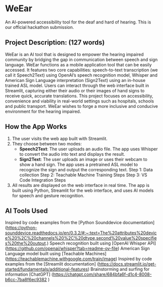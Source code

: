 # WeEar
An AI-powered accessibility tool for the deaf and hard of hearing. This is our official hackathon submission.

## Project Description: (127 words)
WeEar is an AI tool that is designed to empower the hearing impaired community by bridging the gap in communication between speech and sign language. WeEar functions as a mobile application tool that can be easily accessed. It features two core capabilities: speech-to-text transcription (we call it Speech2Text) using OpenAI’s speech recognition model, Whisper and American Sign Language interpretation (Sign2Text) using an in-house trained ASL model. Users can interact through the web interface built in Streamlit, capturing either their audio or their images of hand signs to receive quick, accurate translations. This project focuses on accessibility, convenience and viability in real-world settings such as hospitals, schools and public transport. WeEar wishes to forge a more inclusive and conducive environment for the hearing impaired.

## How the App Works
1. The user visits the web app built with Streamlit.
2. They choose between two modes: 
   - **Speech2Text**: The user uploads an audio file. The app uses Whisper to convert the audio into text and displays the result.
   - **Sign2Text**: The user uploads an image or uses their webcam to show a hand sign. The app uses a pretrained ASL model to recognize the sign and output the corresponding text.
Step 1: Data collection 
Step 2: Teachable Machine Training Steps 
Step 3: VS Code Integration Steps 
3. All results are displayed on the web interface in real time.
The app is built using Python, Streamlit for the web interface, and uses AI models for speech and gesture recognition.

##  AI Tools Used
Inspired by code examples from the [Python Sounddevice documentation] (https://python-sounddevice.readthedocs.io/en/0.3.2/#:~:text=The%20attributes%20device%20%2C%20channels%20%2C%20dtype,second%20value%20specifies%20the%20output.)
Speech recognition built using [OpenAI Whisper API] (https://github.com/openai/whisper?tab=readme-ov-file)
American Sign Language model built using [Teachable Machines] (https://teachablemachine.withgoogle.com/train/image)
Inspired by code examples from the [Streamlit documentation] (https://docs.streamlit.io/get-started/fundamentals/additional-features)
Brainstorming and surfing for information [ChatGPT] (https://chatgpt.com/share/684bfa6f-d1c4-8008-b6cc-7ba8f6ec9382 )
